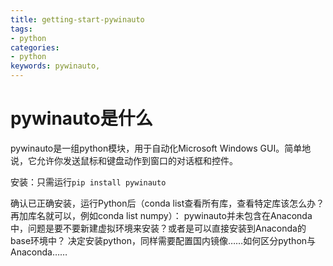 ```yaml
---
title: getting-start-pywinauto
tags:
- python
categories:
- python
keywords: pywinauto,
---
```

# pywinauto是什么

pywinauto是一组python模块，用于自动化Microsoft Windows GUI。简单地说，它允许你发送鼠标和键盘动作到窗口的对话框和控件。

安装：只需运行`pip install pywinauto`

确认已正确安装，运行Python后（conda list查看所有库，查看特定库该怎么办？再加库名就可以，例如conda list numpy）：
pywinauto并未包含在Anaconda中，问题是要不要新建虚拟环境来安装？或者是可以直接安装到Anaconda的base环境中？
决定安装python，同样需要配置国内镜像……如何区分python与Anaconda……
